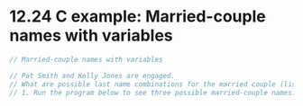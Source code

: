 # 12.24 C example: Married-couple names with variables

```c
// Married-couple names with variables

// Pat Smith and Kelly Jones are engaged.
// What are possible last name combinations for the married couple (listing Pat first)?
// 1. Run the program below to see three possible married-couple names. Note the use of variable firstNames to hold both first names of the couple.




```
